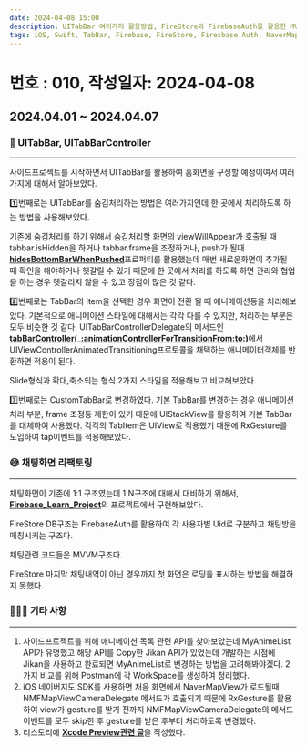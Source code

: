 ```yaml
---
date: 2024-04-08 15:00
description: UITabBar 여러가지 활용방법, FireStore와 FirebaseAuth를 활용한 MVVM-Chat 구현, 애니메이션 목록 API Postman 정리, 네이버지도 카메라 Delegate 이슈
tags: iOS, Swift, TabBar, Firebase, FireStore, Firesbase Auth, NaverMap, Postman, MVVM, RxGesture
---
```

# 번호 : 010, 작성일자: 2024-04-08

## 2024.04.01 ~ 2024.04.07
### 📱 UITabBar, UITabBarController
---

사이드프로젝트를 시작하면서 UITabBar를 활용하여 홈화면을 구성할 예정이여서 여러가지에 대해서 알아보았다.

1️⃣번째로는 UITabBar를 숨김처리하는 방법은 여러가지인데 한 곳에서 처리하도록 하는 방법을 사용해보았다.

기존에  숨김처리를 하기 위해서 숨김처리할 화면의 viewWillAppear가 호출될 때 tabbar.isHidden을 하거나 tabbar.frame을 조정하거나, push가 될때 [**hidesBottomBarWhenPushed**](https://developer.apple.com/documentation/uikit/uiviewcontroller/1621863-hidesbottombarwhenpushed)프로퍼티를 활용했는데 매번 새로운화면이 추가될 때 확인을 해야하거나 헷갈릴 수 있기 때문에 한 곳에서 처리를 하도록 하면 관리와 협업을 하는 경우 헷갈리지 않을 수 있고 장점이 많은 것 같다.

2️⃣번째로는 TabBar의 Item을 선택한 경우 화면이 전환 될 때 애니메이션등을 처리해보았다. 기본적으로 애니메이션 스타일에 대해서는 각각 다를 수 있지만, 처리하는 부분은 모두 비슷한 것 같다. UITabBarControllerDelegate의 메서드인 [**tabBarController(_:animationControllerForTransitionFrom:to:)**](https://developer.apple.com/documentation/uikit/uitabbarcontrollerdelegate/1621167-tabbarcontroller)에서 UIViewControllerAnimatedTransitioning프로토콜을 채택하는 애니메이터객체를 반환하면 적용이 된다. 

Slide형식과 확대,축소되는 형식 2가지 스타일을 적용해보고 비교해보았다.

3️⃣번째로는 CustomTabBar로 변경하였다. 기본 TabBar를 변경하는 경우 애니메이션 처리 부분, frame 조정등 제한이 있기 때문에 UIStackView를 활용하여 기본 TabBar를 대체하여 사용했다. 각각의 TabItem은 UIView로 적용했기 때문에 RxGesture를 도입하여 tap이벤트를 적용해보았다.

### 😅 채팅화면 리팩토링
---

채팅화면이 기존에 1:1 구조였는데 1:N구조에 대해서 대비하기 위해서, [**Firebase_Learn_Project**](https://github.com/sookim-1/Firebase_Learn_Project)의 프로젝트에서 구현해보았다.

FireStore DB구조는 FirebaseAuth를 활용하여 각 사용자별 Uid로 구분하고 채팅방을 매칭시키는 구조다.

채팅관련 코드들은 MVVM구조다.

FireStore 마지막 채팅내역이 아닌 경우까지 첫 화면은 로딩을 표시하는 방법을 해결하지 못했다.

### 🙋🏻‍♂️ 기타 사항
---

1. 사이드프로젝트를 위해 애니메이션 목록 관련 API를 찾아보았는데 MyAnimeList API가 유명했고 해당 API를 Copy한 Jikan API가 있었는데 개발하는 시점에 Jikan을 사용하고 완료되면 MyAnimeList로 변경하는 방법을 고려해봐야겠다. 2가지 비교를 위해 Postman에 각 WorkSpace를 생성하여 정리했다.
2. iOS 네이버지도 SDK를 사용하면 처음 화면에서 NaverMapView가 로드될때 NMFMapViewCameraDelegate 메서드가 호출되기 때문에 RxGesture를 활용하여 view가 gesture를 받기 전까지 NMFMapViewCameraDelegate의 메서드 이벤트를 모두 skip한 후 gesture를 받은 후부터 처리하도록 변경했다.
3. 티스토리에 [**Xcode Preview관련 글**](https://sookim-1.tistory.com/3)을 작성했다.
